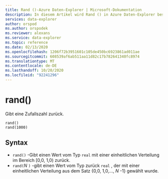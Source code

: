 ```yaml
---
title: Rand ()-Azure Daten-Explorer | Microsoft-Dokumentation
description: In diesem Artikel wird Rand () in Azure Daten-Explorer beschrieben.
services: data-explorer
author: orspod
ms.author: orspodek
ms.reviewer: alexans
ms.service: data-explorer
ms.topic: reference
ms.date: 02/13/2020
ms.openlocfilehash: 1206f72b3951601c105de450bc6923861ad011ae
ms.sourcegitcommit: 608539af6ab511aa11d82c17b782641340fc8974
ms.translationtype: MT
ms.contentlocale: de-DE
ms.lasthandoff: 10/20/2020
ms.locfileid: "92241296"
---
```

# <a name="rand"></a>rand()

Gibt eine Zufallszahl zurück.

```kusto
rand()
rand(1000)
```

## <a name="syntax"></a>Syntax

* `rand()` -Gibt einen Wert vom Typ `real` mit einer einheitlichen Verteilung im Bereich [0,0, 1,0) zurück.
* `rand(`*N* `)` -gibt einen Wert vom Typ zurück `real` , der mit einer einheitlichen Verteilung aus dem Satz {0,0, 1,0,..., *N* -1} gewählt wurde.
